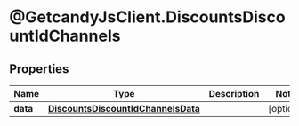 # @GetcandyJsClient.DiscountsDiscountIdChannels

## Properties

Name | Type | Description | Notes
------------ | ------------- | ------------- | -------------
**data** | [**DiscountsDiscountIdChannelsData**](DiscountsDiscountIdChannelsData.md) |  | [optional] 


